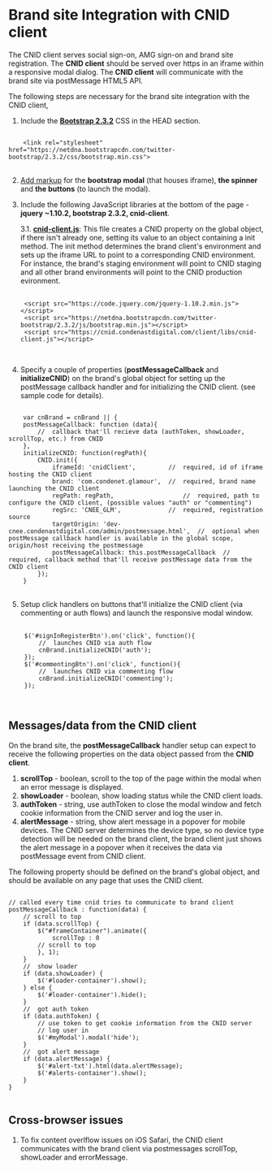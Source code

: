 Brand site Integration with CNID client
=======================================

The CNID client serves social sign-on, AMG sign-on and brand site registration. The <b>CNID client</b> should be served over https in an iframe within a responsive modal dialog. The <b>CNID client</b> will communicate with the brand site via postMessage HTML5 API.

The following steps are necessary for the brand site integration with the CNID client,

1. Include the <b><a href="https://github.com/veeracs/postmessage/blob/master/app/index.html">Bootstrap 2.3.2</a></b> CSS in the HEAD section.
<pre>
<code>
	&lt;link rel="stylesheet" href="https://netdna.bootstrapcdn.com/twitter-bootstrap/2.3.2/css/bootstrap.min.css"&gt;
</code>
</pre>
2. <a href="https://github.com/veeracs/postmessage/blob/master/app/index.html" target="_self">Add markup</a> for the <b>bootstrap modal</b> (that houses iframe), <b>the spinner</b> and <b>the buttons</b> (to launch the modal).
3. Include the following JavaScript libraries at the bottom of the page - <b>jquery ~1.10.2, bootstrap 2.3.2, cnid-client</b>.

	3.1. <b><a href="https://cnid.condenastdigital.com/client/libs/cnid-client.js" target="_blank">cnid-client.js</a></b>: This file creates a CNID property on the global object, if there isn't already one, setting its value to an object containing a init method. The init method determines the brand client's environment and sets up the iframe URL to point to a corresponding CNID environment. For instance, the brand's staging environment will point to CNID staging and all other brand environments will point to the CNID production evironment.

	<pre>
	<code>
	&lt;script src="https://code.jquery.com/jquery-1.10.2.min.js"&gt;&lt;/script&gt;
	&lt;script src="https://netdna.bootstrapcdn.com/twitter-bootstrap/2.3.2/js/bootstrap.min.js"&gt;&lt;/script&gt;
	&lt;script src="https://cnid.condenastdigital.com/client/libs/cnid-client.js"&gt;&lt;/script&gt;
	</code>
	</pre>

4. Specify a couple of properties (<b>postMessageCallback</b> and <b>initializeCNID</b>) on the brand's global object for setting up the postMessage callback handler and for initializing the CNID client. (see sample code for details).
<pre>
<code>
	var cnBrand = cnBrand || {
	postMessageCallback: function (data){
		//	callback that'll recieve data (authToken, showLoader, scrollTop, etc.) from CNID
	},
	initializeCNID: function(regPath){
		CNID.init({
			iframeId: 'cnidClient',         //  required, id of iframe hosting the CNID client
			brand: 'com.condenet.glamour',  //  required, brand name launching the CNID client
			regPath: regPath,               	//  required, path to configure the CNID client, (possible values "auth" or "commenting")
			regSrc: 'CNEE_GLM',             //  required, registration source
			targetOrigin: 'dev-cnee.condenastdigital.com/admin/postmessage.html',  //  optional when postMessage callback handler is available in the global scope, origin/host receiving the postmessage
			postMessageCallback: this.postMessageCallback  //  required, callback method that'll receive postMessage data from the CNID client
		});
	}
</code>
</pre>

5. Setup click handlers on buttons that'll initialize the CNID client (via commenting or auth flows) and launch the responsive modal window. 

	<pre>
	<code>
	$('#signInRegisterBtn').on('click', function(){
		//	launches CNID via auth flow
	    cnBrand.initializeCNID('auth');
	});
	$('#commentingBtn').on('click', function(){
		//	launches CNID via commenting flow
	    cnBrand.initializeCNID('commenting');
	});
	</code>
	</pre>

Messages/data from the CNID client
---------------------------------

On the brand site, the <b>postMessageCallback</b> handler setup can expect to receive the following properties on the data object passed from the <b>CNID client</b>.

1. <b>scrollTop</b> - boolean, scroll to the top of the page within the modal when an error message is displayed.
2. <b>showLoader</b> - boolean, show loading status while the CNID client loads.
3. <b>authToken</b> - string, use authToken to close the modal window and fetch cookie information from the CNID server and log the user in.
4. <b>alertMessage</b> - string, show alert message in a popover for mobile devices. The CNID server determines the device type, so no device type detection will be needed on the brand client, the brand client just shows the alert message in a popover when it receives the data via postMessage event from CNID client.

The following property should be defined on the brand's global object, and should be available on any page that uses the CNID client.
<pre>
<code>
// called every time cnid tries to communicate to brand client
postMessageCallback : function(data) {
	// scroll to top
	if (data.scrollTop) {
		$("#frameContainer").animate({
			scrollTop : 0
		// scroll to top
		}, 1);
	}
	//	show loader
	if (data.showLoader) {
		$('#loader-container').show();
	} else {
		$('#loader-container').hide();
	}
	//	got auth token
	if (data.authToken) {
		// use token to get cookie information from the CNID server
		// log user in
		$('#myModal').modal('hide');
	}
	//	got alert message
	if (data.alertMessage) {
		$('#alert-txt').html(data.alertMessage);
		$('#alerts-container').show();
	}
}
</code>
</pre>

Cross-browser issues
--------------------

1. To fix content overlflow issues on iOS Safari, the CNID client communicates with the brand client via postmessages scrollTop, showLoader and errorMessage.